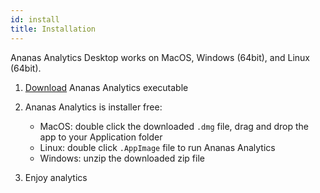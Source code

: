 ```yaml
---
id: install
title: Installation
---
```


Ananas Analytics Desktop works on MacOS, Windows (64bit), and Linux (64bit). 

1. [Download](../downloads/overview) Ananas Analytics executable 

2. Ananas Analytics is installer free:
	- MacOS: double click the downloaded `.dmg` file, drag and drop the app to your Application folder 
	- Linux: double click `.AppImage` file to run Ananas Analytics
	- Windows: unzip the downloaded zip file

3. Enjoy analytics

